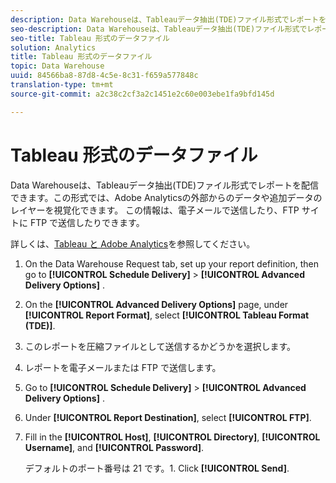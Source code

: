 ```yaml
---
description: Data Warehouseは、Tableauデータ抽出(TDE)ファイル形式でレポートを配信できます。この形式では、Adobe Analyticsの外部からのデータや追加データのレイヤーを視覚化できます。 この情報は、電子メールで送信したり、FTP サイトに FTP で送信したりできます。
seo-description: Data Warehouseは、Tableauデータ抽出(TDE)ファイル形式でレポートを配信できます。この形式では、Adobe Analyticsの外部からのデータや追加データのレイヤーを視覚化できます。 この情報は、電子メールで送信したり、FTP サイトに FTP で送信したりできます。
seo-title: Tableau 形式のデータファイル
solution: Analytics
title: Tableau 形式のデータファイル
topic: Data Warehouse
uuid: 84566ba8-87d8-4c5e-8c31-f659a577848c
translation-type: tm+mt
source-git-commit: a2c38c2cf3a2c1451e2c60e003ebe1fa9bfd145d

---
```



# Tableau 形式のデータファイル

Data Warehouseは、Tableauデータ抽出(TDE)ファイル形式でレポートを配信できます。この形式では、Adobe Analyticsの外部からのデータや追加データのレイヤーを視覚化できます。 この情報は、電子メールで送信したり、FTP サイトに FTP で送信したりできます。

詳しくは、[Tableau と Adobe Analytics](https://www.tableausoftware.com/about/blog/2014/3/tableau-and-adobe-analytics-digital-marketing-gets-even-more-awesome-29491)を参照してください。

1. On the Data Warehouse Request tab, set up your report definition, then go to **[!UICONTROL Schedule Delivery]** &gt; **[!UICONTROL Advanced Delivery Options]** .
1. On the **[!UICONTROL Advanced Delivery Options]** page, under **[!UICONTROL Report Format]**, select **[!UICONTROL Tableau Format (TDE)]**.
1. このレポートを圧縮ファイルとして送信するかどうかを選択します。
1. レポートを電子メールまたは FTP で送信します。

1. Go to **[!UICONTROL Schedule Delivery]** &gt; **[!UICONTROL Advanced Delivery Options]** .
1. Under **[!UICONTROL Report Destination]**, select **[!UICONTROL FTP]**.
1. Fill in the **[!UICONTROL Host]**, **[!UICONTROL Directory]**, **[!UICONTROL Username]**, and **[!UICONTROL Password]**.

   デフォルトのポート番号は 21 です。1. Click **[!UICONTROL Send]**.
